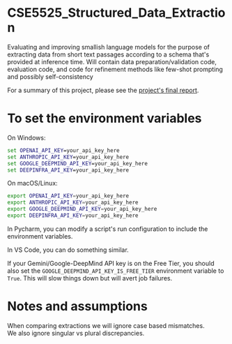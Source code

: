 # CSE5525_Structured_Data_Extraction
Evaluating and improving smallish language models for the purpose of extracting data from short text passages according to a schema that's provided at inference time. Will contain data preparation/validation code, evaluation code, and code for refinement methods like few-shot prompting and possibly self-consistency

For a summary of this project, please see the [project's final report](Improving_structured_details_extraction_from_short_text_passages_with_LLMs.pdf).

# To set the environment variables

On Windows:  
```cmd
set OPENAI_API_KEY=your_api_key_here
set ANTHROPIC_API_KEY=your_api_key_here
set GOOGLE_DEEPMIND_API_KEY=your_api_key_here
set DEEPINFRA_API_KEY=your_api_key_here
```

On macOS/Linux:  
```bash
export OPENAI_API_KEY=your_api_key_here
export ANTHROPIC_API_KEY=your_api_key_here
export GOOGLE_DEEPMIND_API_KEY=your_api_key_here
export DEEPINFRA_API_KEY=your_api_key_here
```

In Pycharm, you can modify a script's run configuration to include the environment variables.

In VS Code, you can do something similar.

If your Gemini/Google-DeepMind API key is on the Free Tier, you should also set the `GOOGLE_DEEPMIND_API_KEY_IS_FREE_TIER` environment variable to `True`. This will slow things down but will avert job failures.

# Notes and assumptions
When comparing extractions we will ignore case based mismatches.  
We also ignore singular vs plural discrepancies.

